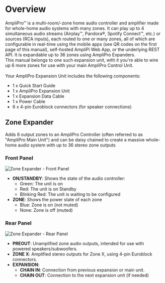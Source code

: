 # Overview
AmpliPro™ is a multi-room/-zone home audio controller and amplifier made for whole-home audio systems with many zones. It can play up to 4 simultaneous audio streams (Airplay™, Pandora®, Spotify Connect™, etc.) or sources (RCA inputs), each routed to one or many zones, all of which are configurable in real-time using the mobile apps (see QR codes on the first page of this manual), self-hosted AmpliPi Web App, or the underlying REST API. It is expandable up to 36 zones using AmpliPro Expanders.
\
This manual belongs to one such expansion unit, with it you're able to wire up 6 more zones for use with your main AmpliPro Control Unit.
\
\
Your AmpliPro Expansion Unit includes the following components:

- 1 x Quick Start Guide
- 1 x AmpliPro Expansion Unit
- 1 x Expansion Data Cable
- 1 x Power Cable
- 6 x 4-pin Euroblock connectors (for speaker connections)


## Zone Expander
Adds 6 output zones to an AmpliPro Controller (often referred to as "AmpliPro Main Unit") and can be daisy chained to create a massive whole-home audio system with up to 36 stereo zone outputs

### Front Panel


![Zone Expander - Front Panel]( expander/expansion_front_panel.jpg)

- **ON/STANDBY**: Shows the state of the audio controller:
    - Green: The unit is on
    - Red: The unit is on Standby
    - Blinking Red: The unit is waiting to be configured
- **ZONE**: Shows the power state of each zone
    - Blue: Zone is on (not muted)
    - None: Zone is off (muted)

### Rear Panel

![Zone Expander - Rear Panel]( expander/expansion_rear_panel.jpg)

- **PREOUT**: Unamplified zone audio outputs, intended for use with powered speakers/subwoofers.
- **ZONE X**: Amplified stereo outputs for Zone X, using 4-pin Euroblock connectors.
- **EXPANSION**:
    - **CHAIN IN**: Connection from previous expansion or main unit.
    - **CHAIN OUT**: Connection to the next expansion unit (if needed)
